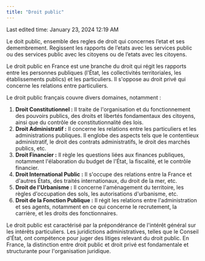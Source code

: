 ```yaml
---
title: "Droit public"
---
```

Last edited time: January 23, 2024 12:19 AM

Le doit public, ensemble des regles de droit qui concernes l’etat et ses demembrement. Regissent les rapports de l’etats avec les services public ou des services public avec les citoyens ou de l’etats avec les citoyens.

Le droit public en France est une branche du droit qui régit les rapports entre les personnes publiques (l'État, les collectivités territoriales, les établissements publics) et les particuliers. Il s'oppose au droit privé qui concerne les relations entre particuliers.

Le droit public français couvre divers domaines, notamment :

1. **Droit Constitutionnel :** Il traite de l'organisation et du fonctionnement des pouvoirs publics, des droits et libertés fondamentaux des citoyens, ainsi que du contrôle de constitutionnalité des lois.
2. **Droit Administratif :** Il concerne les relations entre les particuliers et les administrations publiques. Il englobe des aspects tels que le contentieux administratif, le droit des contrats administratifs, le droit des marchés publics, etc.
3. **Droit Financier :** Il règle les questions liées aux finances publiques, notamment l'élaboration du budget de l'État, la fiscalité, et le contrôle financier.
4. **Droit International Public :** Il s'occupe des relations entre la France et d'autres États, des traités internationaux, du droit de la mer, etc.
5. **Droit de l'Urbanisme :** Il concerne l'aménagement du territoire, les règles d'occupation des sols, les autorisations d'urbanisme, etc.
6. **Droit de la Fonction Publique :** Il régit les relations entre l'administration et ses agents, notamment en ce qui concerne le recrutement, la carrière, et les droits des fonctionnaires.

Le droit public est caractérisé par la prépondérance de l'intérêt général sur les intérêts particuliers. Les juridictions administratives, telles que le Conseil d'État, ont compétence pour juger des litiges relevant du droit public. En France, la distinction entre droit public et droit privé est fondamentale et structurante pour l'organisation juridique.
